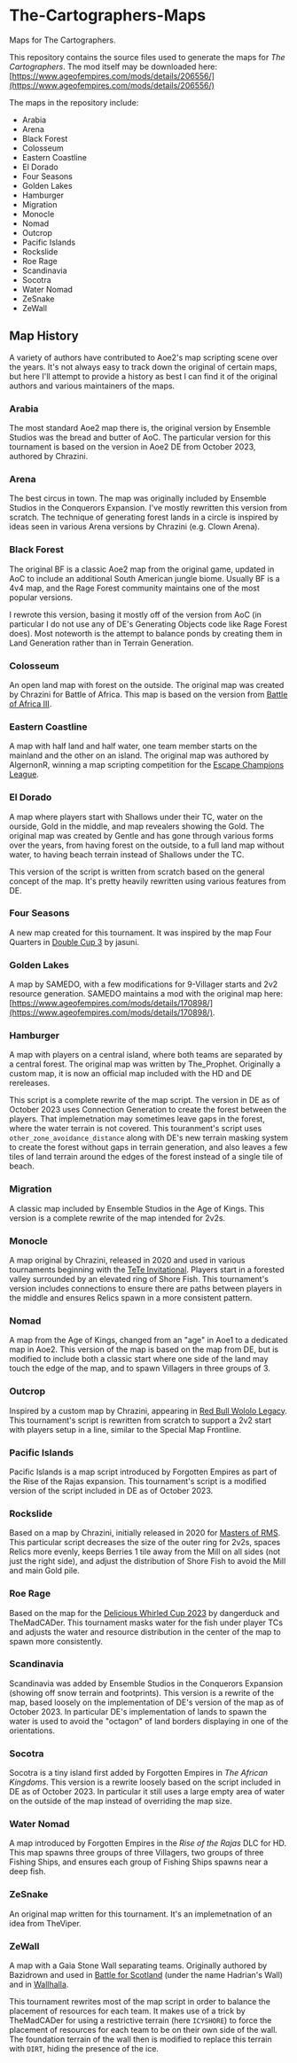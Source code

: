 # The-Cartographers-Maps
Maps for The Cartographers.

This repository contains the source files used to generate the maps for *The Cartographers*.
The mod itself may be downloaded here: [https://www.ageofempires.com/mods/details/206556/](https://www.ageofempires.com/mods/details/206556/)

The maps in the repository include:

- Arabia
- Arena
- Black Forest
- Colosseum
- Eastern Coastline
- El Dorado
- Four Seasons
- Golden Lakes
- Hamburger
- Migration
- Monocle
- Nomad
- Outcrop
- Pacific Islands
- Rockslide
- Roe Rage
- Scandinavia
- Socotra
- Water Nomad
- ZeSnake
- ZeWall

## Map History

A variety of authors have contributed to Aoe2's map scripting scene over the years.
It's not always easy to track down the original of certain maps, but here I'll attempt to provide a history as best I can find it of the original authors and various maintainers of the maps.

### Arabia

The most standard Aoe2 map there is, the original version by Ensemble Studios was the bread and butter of AoC.
The particular version for this tournament is based on the version in Aoe2 DE from October 2023, authored by Chrazini.

### Arena

The best circus in town.
The map was originally included by Ensemble Studios in the Conquerors Expansion.
I've mostly rewritten this version from scratch.
The technique of generating forest lands in a circle is inspired by ideas seen in various Arena versions by Chrazini (e.g. Clown Arena).

### Black Forest

The original BF is a classic Aoe2 map from the original game, updated in AoC to include an additional South American jungle biome.
Usually BF is a 4v4 map, and the Rage Forest community maintains one of the most popular versions.

I rewrote this version, basing it mostly off of the version from AoC (in particular I do not use any of DE's Generating Objects code like Rage Forest does).
Most noteworth is the attempt to balance ponds by creating them in Land Generation rather than in Terrain Generation.

### Colosseum

An open land map with forest on the outside.
The original map was created by Chrazini for Battle of Africa.
This map is based on the version from [Battle of Africa III](https://www.ageofempires.com/mods/details/59226/).

### Eastern Coastline

A map with half land and half water, one team member starts on the mainland and the other on an island.
The original map was authored by AlgernonR, winning a map scripting competition for the [Escape Champions League](https://www.voobly.com/gamemods/mod/1010/ECL-Maps).

### El Dorado

A map where players start with Shallows under their TC, water on the ourside, Gold in the middle, and map revealers showing the Gold.
The original map was created by Gentle and has gone through various forms over the years, from having forest on the outside, to a full land map without water, to having beach terrain instead of Shallows under the TC.

This version of the script is written from scratch based on the general concept of the map.
It's pretty heavily rewritten using various features from DE.

### Four Seasons

A new map created for this tournament.
It was inspired by the map Four Quarters in [Double Cup 3](https://www.ageofempires.com/mods/details/109997/) by jasuni.

### Golden Lakes

A map by SAMEDO, with a few modifications for 9-Villager starts and 2v2 resource generation.
SAMEDO maintains a mod with the original map here: [https://www.ageofempires.com/mods/details/170898/](https://www.ageofempires.com/mods/details/170898/).

### Hamburger

A map with players on a central island, where both teams are separated by a central forest.
The original map was written by The_Prophet.
Originally a custom map, it is now an official map included with the HD and DE rereleases.

This script is a complete rewrite of the map script.
The version in DE as of October 2023 uses Connection Generation to create the forest between the players.
That implemetnation may sometimes leave gaps in the forest, where the water terrain is not covered.
This touranment's script uses `other_zone_avoidance_distance` along with DE's new terrain masking system to create the forest without gaps in terrain generation, and also leaves a few tiles of land terrain around the edges of the forest instead of a single tile of beach.

### Migration

A classic map included by Ensemble Studios in the Age of Kings.
This version is a complete rewrite of the map intended for 2v2s.

### Monocle

A map original by Chrazini, released in 2020 and used in various tournaments beginning with the [TeTe Invitational](https://www.ageofempires.com/mods/details/4136/).
Players start in a forested valley surrounded by an elevated ring of Shore Fish.
This tournament's version includes connections to ensure there are paths between players in the middle and ensures Relics spawn in a more consistent pattern.

### Nomad

A map from the Age of Kings, changed from an "age" in Aoe1 to a dedicated map in Aoe2.
This version of the map is based on the map from DE, but is modified to include both a classic start where one side of the land may touch the edge of the map, and to spawn Villagers in three groups of 3.

### Outcrop

Inspired by a custom map by Chrazini, appearing in [Red Bull Wololo Legacy](https://www.ageofempires.com/mods/details/94721/).
This tournament's script is rewritten from scratch to support a 2v2 start with players setup in a line, similar to the Special Map Frontline.

### Pacific Islands

Pacific Islands is a map script introduced by Forgotten Empires as part of the Rise of the Rajas expansion.
This tournament's script is a modified version of the script included in DE as of October 2023.

### Rockslide

Based on a map by Chrazini, initially released in 2020 for [Masters of RMS](https://www.ageofempires.com/mods/details/18265/).
This particular script decreases the size of the outer ring for 2v2s, spaces Relics more evenly, keeps Berries 1 tile away from the Mill on all sides (not just the right side), and adjust the distribution of Shore Fish to avoid the Mill and main Gold pile.

### Roe Rage

Based on the map for the [Delicious Whirled Cup 2023](https://www.ageofempires.com/mods/details/168480/) by dangerduck and TheMadCADer.
This tournament masks water for the fish under player TCs and adjusts the water and resource distribution in the center of the map to spawn more consistently.

### Scandinavia

Scandinavia was added by Ensemble Studios in the Conquerors Expansion (showing off snow terrain and footprints).
This version is a rewrite of the map, based loosely on the implementation of DE's version of the map as of October 2023.
In particular DE's implementation of lands to spawn the water is used to avoid the "octagon" of land borders displaying in one of the orientations.

### Socotra

Socotra is a tiny island first added by Forgotten Empires in *The African Kingdoms*.
This version is a rewrite loosely based on the script included in DE as of October 2023.
In particular it still uses a large empty area of water on the outside of the map instead of overriding the map size.

### Water Nomad

A map introduced by Forgotten Empires in the *Rise of the Rajas* DLC for HD.
This map spawns three groups of three Villagers, two groups of three Fishing Ships, and ensures each group of Fishing Ships spawns near a deep fish.

### ZeSnake

An original map written for this tournament.
It's an implemetnation of an idea from TheViper.

### ZeWall

A map with a Gaia Stone Wall separating teams.
Originally authored by Bazidrown and used in [Battle for Scotland](https://www.ageofempires.com/mods/details/55350/) (under the name Hadrian's Wall) and in [Wallhalla](https://www.ageofempires.com/mods/details/93668/).

This tournament rewrites most of the map script in order to balance the placement of resources for each team.
It makes use of a trick by TheMadCADer for using a restrictive terrain (here `ICYSHORE`) to force the placement of resources for each team to be on their own side of the wall.
The foundation terrain of the wall then is modified to replace this terrain with `DIRT`, hiding the presence of the ice.
